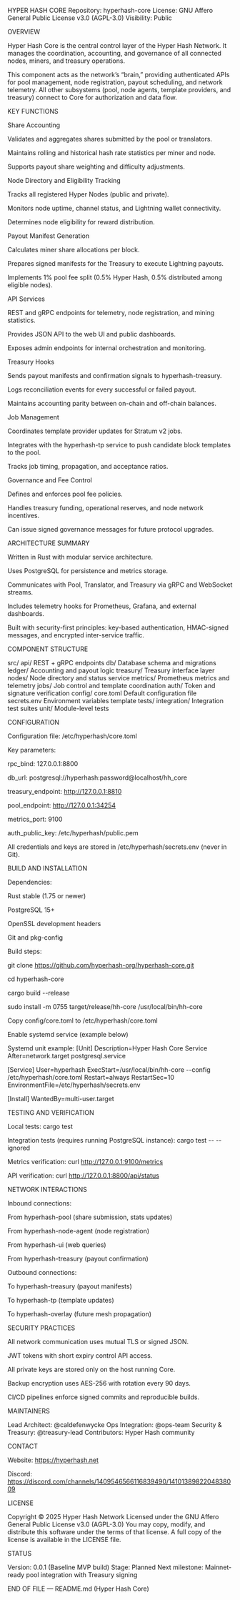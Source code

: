 HYPER HASH CORE
Repository: hyperhash-core
License: GNU Affero General Public License v3.0 (AGPL-3.0)
Visibility: Public

OVERVIEW

Hyper Hash Core is the central control layer of the Hyper Hash Network.
It manages the coordination, accounting, and governance of all connected nodes, miners, and treasury operations.

This component acts as the network’s “brain,” providing authenticated APIs for pool management, node registration, payout scheduling, and network telemetry.
All other subsystems (pool, node agents, template providers, and treasury) connect to Core for authorization and data flow.

KEY FUNCTIONS

Share Accounting

Validates and aggregates shares submitted by the pool or translators.

Maintains rolling and historical hash rate statistics per miner and node.

Supports payout share weighting and difficulty adjustments.

Node Directory and Eligibility Tracking

Tracks all registered Hyper Nodes (public and private).

Monitors node uptime, channel status, and Lightning wallet connectivity.

Determines node eligibility for reward distribution.

Payout Manifest Generation

Calculates miner share allocations per block.

Prepares signed manifests for the Treasury to execute Lightning payouts.

Implements 1% pool fee split (0.5% Hyper Hash, 0.5% distributed among eligible nodes).

API Services

REST and gRPC endpoints for telemetry, node registration, and mining statistics.

Provides JSON API to the web UI and public dashboards.

Exposes admin endpoints for internal orchestration and monitoring.

Treasury Hooks

Sends payout manifests and confirmation signals to hyperhash-treasury.

Logs reconciliation events for every successful or failed payout.

Maintains accounting parity between on-chain and off-chain balances.

Job Management

Coordinates template provider updates for Stratum v2 jobs.

Integrates with the hyperhash-tp service to push candidate block templates to the pool.

Tracks job timing, propagation, and acceptance ratios.

Governance and Fee Control

Defines and enforces pool fee policies.

Handles treasury funding, operational reserves, and node network incentives.

Can issue signed governance messages for future protocol upgrades.

ARCHITECTURE SUMMARY

Written in Rust with modular service architecture.

Uses PostgreSQL for persistence and metrics storage.

Communicates with Pool, Translator, and Treasury via gRPC and WebSocket streams.

Includes telemetry hooks for Prometheus, Grafana, and external dashboards.

Built with security-first principles: key-based authentication, HMAC-signed messages, and encrypted inter-service traffic.

COMPONENT STRUCTURE

src/
api/ REST + gRPC endpoints
db/ Database schema and migrations
ledger/ Accounting and payout logic
treasury/ Treasury interface layer
nodes/ Node directory and status service
metrics/ Prometheus metrics and telemetry
jobs/ Job control and template coordination
auth/ Token and signature verification
config/
core.toml Default configuration file
secrets.env Environment variables template
tests/
integration/ Integration test suites
unit/ Module-level tests

CONFIGURATION

Configuration file: /etc/hyperhash/core.toml

Key parameters:

rpc_bind: 127.0.0.1:8800

db_url: postgresql://hyperhash:password@localhost/hh_core

treasury_endpoint: http://127.0.0.1:8810

pool_endpoint: http://127.0.0.1:34254

metrics_port: 9100

auth_public_key: /etc/hyperhash/public.pem

All credentials and keys are stored in /etc/hyperhash/secrets.env (never in Git).

BUILD AND INSTALLATION

Dependencies:

Rust stable (1.75 or newer)

PostgreSQL 15+

OpenSSL development headers

Git and pkg-config

Build steps:

git clone https://github.com/hyperhash-org/hyperhash-core.git

cd hyperhash-core

cargo build --release

sudo install -m 0755 target/release/hh-core /usr/local/bin/hh-core

Copy config/core.toml to /etc/hyperhash/core.toml

Enable systemd service (example below)

Systemd unit example:
[Unit]
Description=Hyper Hash Core Service
After=network.target postgresql.service

[Service]
User=hyperhash
ExecStart=/usr/local/bin/hh-core --config /etc/hyperhash/core.toml
Restart=always
RestartSec=10
EnvironmentFile=/etc/hyperhash/secrets.env

[Install]
WantedBy=multi-user.target

TESTING AND VERIFICATION

Local tests:
cargo test

Integration tests (requires running PostgreSQL instance):
cargo test -- --ignored

Metrics verification:
curl http://127.0.0.1:9100/metrics

API verification:
curl http://127.0.0.1:8800/api/status

NETWORK INTERACTIONS

Inbound connections:

From hyperhash-pool (share submission, stats updates)

From hyperhash-node-agent (node registration)

From hyperhash-ui (web queries)

From hyperhash-treasury (payout confirmation)

Outbound connections:

To hyperhash-treasury (payout manifests)

To hyperhash-tp (template updates)

To hyperhash-overlay (future mesh propagation)

SECURITY PRACTICES

All network communication uses mutual TLS or signed JSON.

JWT tokens with short expiry control API access.

All private keys are stored only on the host running Core.

Backup encryption uses AES-256 with rotation every 90 days.

CI/CD pipelines enforce signed commits and reproducible builds.

MAINTAINERS

Lead Architect: @caldefenwycke
Ops Integration: @ops-team
Security & Treasury: @treasury-lead
Contributors: Hyper Hash community

CONTACT

Website: https://hyperhash.net

Discord: https://discord.com/channels/1409546566116839490/1410138982204838009

LICENSE

Copyright © 2025 Hyper Hash Network
Licensed under the GNU Affero General Public License v3.0 (AGPL-3.0)
You may copy, modify, and distribute this software under the terms of that license.
A full copy of the license is available in the LICENSE file.

STATUS

Version: 0.0.1 (Baseline MVP build)
Stage: Planned
Next milestone: Mainnet-ready pool integration with Treasury signing

END OF FILE — README.md (Hyper Hash Core)

